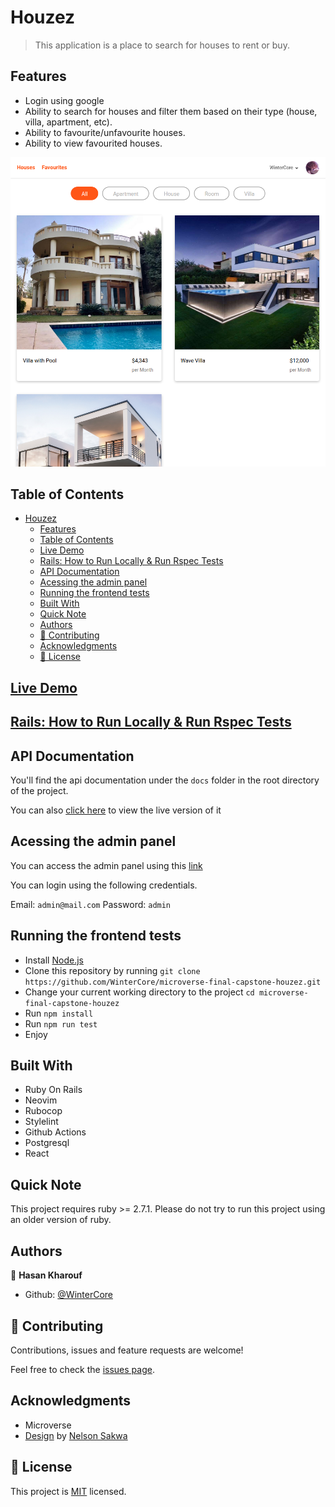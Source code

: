 # Houzez

> This application is a place to search for houses to rent or buy.

## Features
- Login using google
- Ability to search for houses and filter them based on their type (house, villa, apartment, etc).
- Ability to favourite/unfavourite houses.
- Ability to view favourited houses.

![screenshot](./screenshot.png)

## Table of Contents
- [Houzez](#houzez)
  - [Features](#features)
  - [Table of Contents](#table-of-contents)
  - [Live Demo](#live-demo)
  - [Rails: How to Run Locally & Run Rspec Tests](#rails-how-to-run-locally--run-rspec-tests)
  - [API Documentation](#api-documentation)
  - [Acessing the admin panel](#acessing-the-admin-panel)
  - [Running the frontend tests](#running-the-frontend-tests)
  - [Built With](#built-with)
  - [Quick Note](#quick-note)
  - [Authors](#authors)
  - [🤝 Contributing](#-contributing)
  - [Acknowledgments](#acknowledgments)
  - [📝 License](#-license)

## [Live Demo](https://houzez.upperdown.me)

## [Rails: How to Run Locally & Run Rspec Tests](HOWTO.md) 

## API Documentation

You'll find the api documentation under the `docs` folder in the root directory of the project.

You can also [click here](https://docs.houzez.upperdown.me) to view the live version of it

## Acessing the admin panel

You can access the admin panel using this [link](https://houzez.upperdown.me/admin/login)

You can login using the following credentials.

Email: `admin@mail.com`
Password: `admin`

## Running the frontend tests

- Install [Node.js](https://nodejs.org/en/)
- Clone this repository by running `git clone https://github.com/WinterCore/microverse-final-capstone-houzez.git`
- Change your current working directory to the project `cd microverse-final-capstone-houzez`
- Run `npm install`
- Run `npm run test`
- Enjoy

## Built With

- Ruby On Rails
- Neovim
- Rubocop
- Stylelint
- Github Actions
- Postgresql
- React


## Quick Note
This project requires ruby >= 2.7.1.
Please do not try to run this project using an older version of ruby.

## Authors

👤 **Hasan Kharouf**

- Github: [@WinterCore](https://github.com/wintercore)

## 🤝 Contributing

Contributions, issues and feature requests are welcome!

Feel free to check the [issues page](issues/).

## Acknowledgments

- Microverse
- [Design](https://www.behance.net/gallery/37706679/Circle-(Landing-page-Dashboard-Mobile-App)) by [Nelson Sakwa](https://www.behance.net/alexey_savitskiy)

## 📝 License

This project is [MIT](LICENSE) licensed.